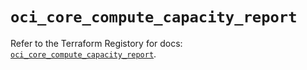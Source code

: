# `oci_core_compute_capacity_report`

Refer to the Terraform Registory for docs: [`oci_core_compute_capacity_report`](https://registry.terraform.io/providers/oracle/oci/6.18.0/docs/resources/core_compute_capacity_report).
